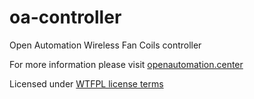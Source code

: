 # oa-controller
Open Automation Wireless Fan Coils controller  
  
For more information please visit [openautomation.center](http://openautomation.center)

Licensed under [WTFPL license terms](http://www.wtfpl.net/)

